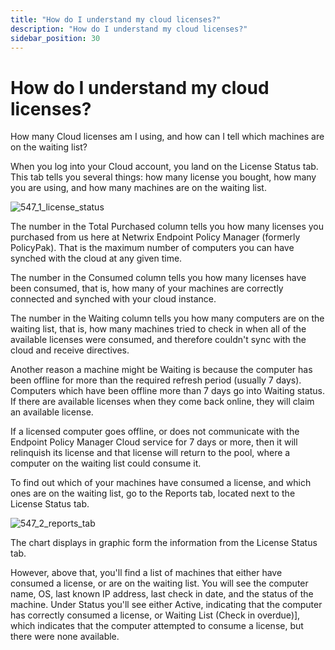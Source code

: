 ```yaml
---
title: "How do I understand my cloud licenses?"
description: "How do I understand my cloud licenses?"
sidebar_position: 30
---
```


# How do I understand my cloud licenses?

How many Cloud licenses am I using, and how can I tell which machines are on the waiting list?

When you log into your Cloud account, you land on the License Status tab. This tab tells you several
things: how many license you bought, how many you are using, and how many machines are on the
waiting list.

![547_1_license_status](/images/endpointpolicymanager/license/cloud/547_1_license_status.webp)

The number in the Total Purchased column tells you how many licenses you purchased from us here at
Netwrix Endpoint Policy Manager (formerly PolicyPak). That is the maximum number of computers you
can have synched with the cloud at any given time.

The number in the Consumed column tells you how many licenses have been consumed, that is, how many
of your machines are correctly connected and synched with your cloud instance.

The number in the Waiting column tells you how many computers are on the waiting list, that is, how
many machines tried to check in when all of the available licenses were consumed, and therefore
couldn't sync with the cloud and receive directives.

Another reason a machine might be Waiting is because the computer has been offline for more than the
required refresh period (usually 7 days). Computers which have been offline more than 7 days go into
Waiting status. If there are available licenses when they come back online, they will claim an
available license.

If a licensed computer goes offline, or does not communicate with the Endpoint Policy Manager Cloud
service for 7 days or more, then it will relinquish its license and that license will return to the
pool, where a computer on the waiting list could consume it.

To find out which of your machines have consumed a license, and which ones are on the waiting list,
go to the Reports tab, located next to the License Status tab.

![547_2_reports_tab](/images/endpointpolicymanager/license/cloud/547_2_reports_tab.webp)

The chart displays in graphic form the information from the License Status tab.

However, above that, you'll find a list of machines that either have consumed a license, or are on
the waiting list. You will see the computer name, OS, last known IP address, last check in date, and
the status of the machine. Under Status you'll see either Active, indicating that the computer has
correctly consumed a license, or Waiting List (Check in overdue)\], which indicates that the
computer attempted to consume a license, but there were none available.
